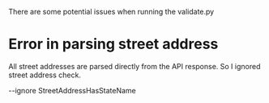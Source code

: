 There are some potential issues when running the validate.py

# Error in parsing street address

All street addresses are parsed directly from the API response. So I ignored street address check.

--ignore StreetAddressHasStateName 
